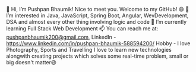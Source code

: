 👋 Hi, I’m Pushpan Bhaumik! Nice to meet you. Welcome to my GitHub! 😄
👀 I’m interested in Java, JavaScript, Spring Boot, Angular, WevDevelopment, DSA and almost every other thing involving logic and code
🌱 I’m currently learning Full Stack Web Development
📫 You can reach me at: pushpanbhaumik200@gmail.com, LinkedIn - https://www.linkedin.com/in/pushpan-bhaumik-588594200/
Hobby - I love Photography, Sports and Travelling
I love to learn new technologies alongwith creating projects which solves some real-time problem, small or big doesn't matter😃
